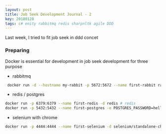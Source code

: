```yaml
---
layout: post
title: Job Seek Development Journal - 2
key: 20180128
tags: c# enity rabbitmq redis sharpnltk agile DDD
---
```


Last week, I tried to fit job seek in ddd concet


### Preparing

Docker is essential for development in job seek development for three purpose

* rabbitmq

```sh
 docker run -d --hostname my-rabbit -p 5672:5672 --name first-rabbit rabbitmq:3
 ```

* redis / postgres

```sh
docker run -p 6379:6379 --name first-redis -d redis # redis
docker run -p 5432:5432 --name first-postgres -e POSTGRES_PASSWORD=hellopassword -d postgres # posgresql

```
* selenium with chrome

```sh
docker run -p 4444:4444 --name first-selenium -d selenium/standalone-chrome
```


